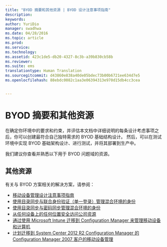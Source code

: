 ```yaml
---
title: "BYOD 摘要和其他资源 | BYOD 设计注意事项指南"
description: 
keywords: 
author: YuriDio
manager: swadhwa
ms.date: 04/28/2016
ms.topic: article
ms.prod: 
ms.service: 
ms.technology: 
ms.assetid: 423c1de5-db20-4327-8c3b-a39b830cb58b
ms.reviewer: 
ms.suite: ems
translationtype: Human Translation
ms.sourcegitcommit: d43860e838a40de05bdec73b00b6721ee634d7e5
ms.openlocfilehash: 88ebdc0082c1aa3e06394313e970d15db4cc3cea


---
```


# BYOD 摘要和其他资源

在确定你环境中的要求和约束，并评估本文档中详细说明的每条设计考虑事项之后，你可以创建最符合自己独特需求的 BYOD 基础结构设计。 然后，可以在测试环境中实现 BYOD 基础架构设计、进行测试，并将其部署到生产中。
 
我们建议你查看并熟悉以下用于 BYOD 问题域的资源。

## 其他资源

有关与 BYOD 方案相关的解决方案，请参阅：

- [移动设备管理设计注意事项指南](http://aka.ms/mdmdcg)
- [使用目录同步与联合身份验证（单一登录）管理混合环境的身份](https://technet.microsoft.com/library/dn550987.aspx)
- [使用目录同步与密码同步管理混合环境的身份](https://technet.microsoft.com/library/dn550986.aspx)
- [从任何设备上的任何位置安全访问公司资源](https://technet.microsoft.com/library/dn550982.aspx)
- [通过使用 Microsoft Intune 迁移到 Configuration Manager 来管理移动设备和计算机](https://technet.microsoft.com/library/dn582037.aspx)
- [计划迁移到 System Center 2012 R2 Configuration Manager 的 Configuration Manager 2007 客户的移动设备管理](https://technet.microsoft.com/library/dn508400.aspx)




<!--HONumber=Jun16_HO4-->


